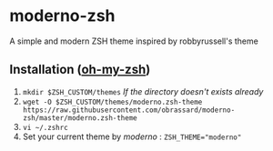 # moderno-zsh
A simple and modern ZSH theme inspired by robbyrussell's theme

## Installation ([oh-my-zsh](http://ohmyz.sh))
1. `mkdir $ZSH_CUSTOM/themes` _If the directory doesn't exists already_
2. `wget -O $ZSH_CUSTOM/themes/moderno.zsh-theme https://raw.githubusercontent.com/obrassard/moderno-zsh/master/moderno.zsh-theme`  
3. `vi ~/.zshrc`  
4. Set your current theme by *moderno* : `ZSH_THEME="moderno"`  
